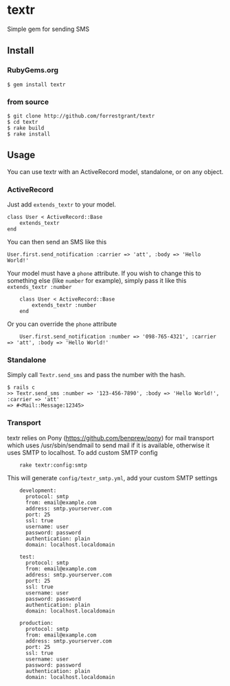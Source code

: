 # textr

Simple gem for sending SMS

## Install
### RubyGems.org
	$ gem install textr

### from source
	$ git clone http://github.com/forrestgrant/textr
	$ cd textr
	$ rake build
	$ rake install

## Usage

You can use textr with an ActiveRecord model, standalone, or on any object.

### ActiveRecord

Just add `extends_textr` to your model.

    class User < ActiveRecord::Base
        extends_textr
    end

You can then send an SMS like this

    User.first.send_notification :carrier => 'att', :body => 'Hello World!'

Your model must have a `phone` attribute. If you wish to change this to something else (like `number` for example), simply pass it like this `extends_textr :number`
    
		class User < ActiveRecord::Base
			extends_textr :number
		end

Or you can override the `phone` attribute

		User.first.send_notification :number => '098-765-4321', :carrier => 'att', :body => 'Hello World!'

### Standalone

Simply call `Textr.send_sms` and pass the number with the hash.

    $ rails c
    >> Textr.send_sms :number => '123-456-7890', :body => 'Hello World!', :carrier => 'att'
    => #<Mail::Message:12345>

### Transport

textr relies on Pony (https://github.com/benprew/pony) for mail transport which uses /usr/sbin/sendmail to send mail if it is available, otherwise it uses SMTP to localhost.  To add custom SMTP config

		rake textr:config:smtp

This will generate `config/textr_smtp.yml`, add your custom SMTP settings

		development:
		  protocol: smtp
		  from: email@example.com
		  address: smtp.yourserver.com
		  port: 25
		  ssl: true
		  username: user
		  password: password
		  authentication: plain
		  domain: localhost.localdomain

		test:
		  protocol: smtp
		  from: email@example.com
		  address: smtp.yourserver.com
		  port: 25
		  ssl: true
		  username: user
		  password: password
		  authentication: plain
		  domain: localhost.localdomain

		production:
		  protocol: smtp
		  from: email@example.com
		  address: smtp.yourserver.com
		  port: 25
		  ssl: true
		  username: user
		  password: password
		  authentication: plain
		  domain: localhost.localdomain
